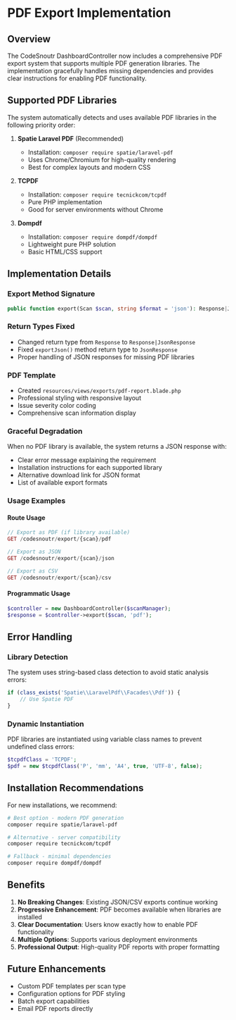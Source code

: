 # PDF Export Implementation

## Overview

The CodeSnoutr DashboardController now includes a comprehensive PDF export system that supports multiple PDF generation libraries. The implementation gracefully handles missing dependencies and provides clear instructions for enabling PDF functionality.

## Supported PDF Libraries

The system automatically detects and uses available PDF libraries in the following priority order:

1. **Spatie Laravel PDF** (Recommended)
   - Installation: `composer require spatie/laravel-pdf`
   - Uses Chrome/Chromium for high-quality rendering
   - Best for complex layouts and modern CSS

2. **TCPDF**
   - Installation: `composer require tecnickcom/tcpdf`
   - Pure PHP implementation
   - Good for server environments without Chrome

3. **Dompdf**
   - Installation: `composer require dompdf/dompdf`
   - Lightweight pure PHP solution
   - Basic HTML/CSS support

## Implementation Details

### Export Method Signature
```php
public function export(Scan $scan, string $format = 'json'): Response|JsonResponse
```

### Return Types Fixed
- Changed return type from `Response` to `Response|JsonResponse`
- Fixed `exportJson()` method return type to `JsonResponse`
- Proper handling of JSON responses for missing PDF libraries

### PDF Template
- Created `resources/views/exports/pdf-report.blade.php`
- Professional styling with responsive layout
- Issue severity color coding
- Comprehensive scan information display

### Graceful Degradation
When no PDF library is available, the system returns a JSON response with:
- Clear error message explaining the requirement
- Installation instructions for each supported library
- Alternative download link for JSON format
- List of available export formats

### Usage Examples

#### Route Usage
```php
// Export as PDF (if library available)
GET /codesnoutr/export/{scan}/pdf

// Export as JSON
GET /codesnoutr/export/{scan}/json

// Export as CSV
GET /codesnoutr/export/{scan}/csv
```

#### Programmatic Usage
```php
$controller = new DashboardController($scanManager);
$response = $controller->export($scan, 'pdf');
```

## Error Handling

### Library Detection
The system uses string-based class detection to avoid static analysis errors:
```php
if (class_exists('Spatie\\LaravelPdf\\Facades\\Pdf')) {
    // Use Spatie PDF
}
```

### Dynamic Instantiation
PDF libraries are instantiated using variable class names to prevent undefined class errors:
```php
$tcpdfClass = 'TCPDF';
$pdf = new $tcpdfClass('P', 'mm', 'A4', true, 'UTF-8', false);
```

## Installation Recommendations

For new installations, we recommend:
```bash
# Best option - modern PDF generation
composer require spatie/laravel-pdf

# Alternative - server compatibility
composer require tecnickcom/tcpdf

# Fallback - minimal dependencies
composer require dompdf/dompdf
```

## Benefits

1. **No Breaking Changes**: Existing JSON/CSV exports continue working
2. **Progressive Enhancement**: PDF becomes available when libraries are installed
3. **Clear Documentation**: Users know exactly how to enable PDF functionality
4. **Multiple Options**: Supports various deployment environments
5. **Professional Output**: High-quality PDF reports with proper formatting

## Future Enhancements

- Custom PDF templates per scan type
- Configuration options for PDF styling
- Batch export capabilities
- Email PDF reports directly
